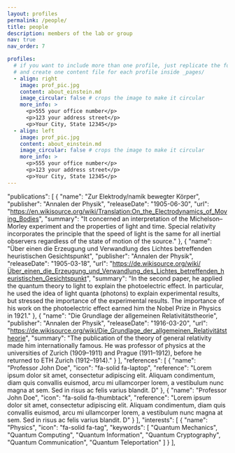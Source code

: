 ```yaml
---
layout: profiles
permalink: /people/
title: people
description: members of the lab or group
nav: true
nav_order: 7

profiles:
  # if you want to include more than one profile, just replicate the following block
  # and create one content file for each profile inside _pages/
  - align: right
    image: prof_pic.jpg
    content: about_einstein.md
    image_circular: false # crops the image to make it circular
    more_info: >
      <p>555 your office number</p>
      <p>123 your address street</p>
      <p>Your City, State 12345</p>
  - align: left
    image: prof_pic.jpg
    content: about_einstein.md
    image_circular: false # crops the image to make it circular
    more_info: >
      <p>555 your office number</p>
      <p>123 your address street</p>
      <p>Your City, State 12345</p>
---
```

"publications": [
    {
      "name": "Zur Elektrody/namik bewegter Körper",
      "publisher": "Annalen der Physik",
      "releaseDate": "1905-06-30",
      "url": "https://en.wikisource.org/wiki/Translation:On_the_Electrodynamics_of_Moving_Bodies",
      "summary": "It concerned an interpretation of the Michelson–Morley experiment and the properties of light and time. Special relativity incorporates the principle that the speed of light is the same for all inertial observers regardless of the state of motion of the source."
    },
    {
      "name": "Über einen die Erzeugung und Verwandlung des Lichtes betreffenden heuristischen Gesichtspunkt",
      "publisher": "Annalen der Physik",
      "releaseDate": "1905-03-18",
      "url": "https://de.wikisource.org/wiki/Über_einen_die_Erzeugung_und_Verwandlung_des_Lichtes_betreffenden_heuristischen_Gesichtspunkt",
      "summary": "In the second paper, he applied the quantum theory to light to explain the photoelectric effect. In particular, he used the idea of light quanta (photons) to explain experimental results, but stressed the importance of the experimental results. The importance of his work on the photoelectric effect earned him the Nobel Prize in Physics in 1921."
    },
    {
      "name": "Die Grundlage der allgemeinen Relativitätstheorie",
      "publisher": "Annalen der Physik",
      "releaseDate": "1916-03-20",
      "url": "https://de.wikisource.org/wiki/Die_Grundlage_der_allgemeinen_Relativitätstheorie",
      "summary": "The publication of the theory of general relativity made him internationally famous. He was professor of physics at the universities of Zurich (1909–1911) and Prague (1911–1912), before he returned to ETH Zurich (1912–1914)."
    }
  ],
"references": [
    {
      "name": "Professor John Doe",
      "icon": "fa-solid fa-laptop",
      "reference": "Lorem ipsum dolor sit amet, consectetur adipiscing elit. Aliquam condimentum, diam quis convallis euismod, arcu mi ullamcorper lorem, a vestibulum nunc magna at sem. Sed in risus ac felis varius blandit. D"
    },
    {
      "name": "Professor John Doe",
      "icon": "fa-solid fa-thumbtack",
      "reference": "Lorem ipsum dolor sit amet, consectetur adipiscing elit. Aliquam condimentum, diam quis convallis euismod, arcu mi ullamcorper lorem, a vestibulum nunc magna at sem. Sed in risus ac felis varius blandit. D"
    }
  ],
"interests": [
    {
      "name": "Physics",
      "icon": "fa-solid fa-tag",
      "keywords": [
        "Quantum Mechanics",
        "Quantum Computing",
        "Quantum Information",
        "Quantum Cryptography",
        "Quantum Communication",
        "Quantum Teleportation"
      ]
    }
  ],